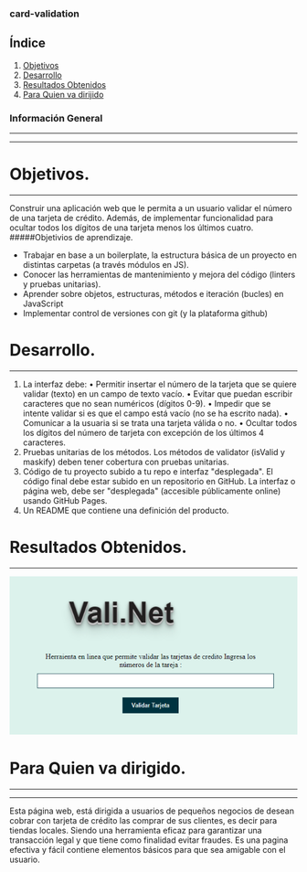 ### card-validation
## Índice

1. [Objetivos](#Objetivos.)
2. [Desarrollo](#Desarrollo.)
3. [Resultados Obtenidos](#Rerultados)
4. [Para Quien va dirijido](#Para.)

### Información General
***

------------

# Objetivos.
***
 Construir una aplicación web que le permita a un usuario validar el número de una tarjeta de crédito. Además, de implementar funcionalidad para ocultar todos los dígitos de una tarjeta menos los últimos cuatro.
 #####Objetivios de aprendizaje.
- Trabajar en base a un boilerplate, la estructura básica de un proyecto en distintas carpetas (a través módulos en JS).
- Conocer las herramientas de mantenimiento y mejora del código (linters y pruebas unitarias).
- Aprender sobre objetos, estructuras, métodos e iteración (bucles) en JavaScript
- Implementar control de versiones con git (y la plataforma github)
# Desarrollo.
***
1. La interfaz  debe:
•	Permitir insertar el número de la tarjeta que se quiere validar (texto) en un campo de texto vacío.
•	Evitar que puedan escribir caracteres que no sean numéricos (dígitos 0-9).
•	Impedir que se intente validar si es que el campo está vacío (no se ha escrito nada).
•	Comunicar a la usuaria si se trata una tarjeta válida o no.
•	Ocultar todos los dígitos del número de tarjeta con excepción de los últimos 4 caracteres.
2. Pruebas unitarias de los métodos.
Los métodos de validator (isValid y maskify) deben tener cobertura con pruebas unitarias.
3. Código de tu proyecto subido a tu repo e interfaz "desplegada".
El código final debe estar subido en un repositorio en GitHub. La interfaz o página web, debe ser "desplegada" (accesible públicamente online) usando GitHub Pages.
4. Un README que contiene una definición del producto.

# Resultados Obtenidos.
***
![resultado ]( /resultado.png "resultado ")
# Para Quien va dirigido.
***
------------
Esta página web, está dirigida a usuarios de pequeños negocios de desean cobrar con tarjeta de crédito las comprar de sus clientes, es decir para tiendas  locales.
Siendo una herramienta eficaz para garantizar una transacción legal y que tiene como finalidad evitar fraudes.
Es una pagina efectiva y fácil contiene elementos básicos para que sea amigable con el usuario.